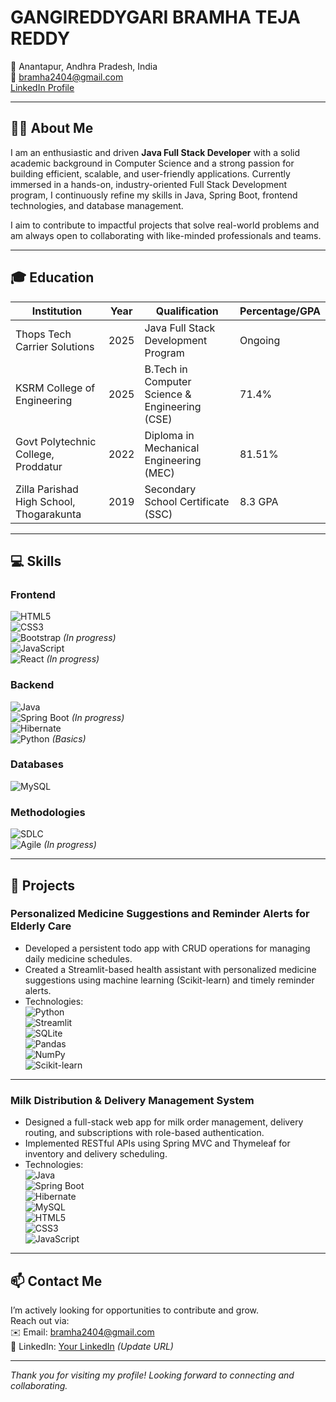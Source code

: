 # GANGIREDDYGARI BRAMHA TEJA REDDY



📍 Anantapur, Andhra Pradesh, India  
📧 [bramha2404@gmail.com](mailto:bramha2404@gmail.com)  
[LinkedIn Profile](https://www.linkedin.com/in/your-linkedin) <!-- Replace with your actual URL -->

---

## 👨‍🎓 About Me

I am an enthusiastic and driven **Java Full Stack Developer** with a solid academic background in Computer Science and a strong passion for building efficient, scalable, and user-friendly applications. Currently immersed in a hands-on, industry-oriented Full Stack Development program, I continuously refine my skills in Java, Spring Boot, frontend technologies, and database management.

I aim to contribute to impactful projects that solve real-world problems and am always open to collaborating with like-minded professionals and teams.

---



## 🎓 Education

| Institution                      | Year | Qualification                         | Percentage/GPA |
|---------------------------------|------|-------------------------------------|----------------|
| Thops Tech Carrier Solutions     | 2025 | Java Full Stack Development Program | Ongoing        |
| KSRM College of Engineering      | 2025 | B.Tech in Computer Science & Engineering (CSE) | 71.4%          |
| Govt Polytechnic College, Proddatur | 2022 | Diploma in Mechanical Engineering (MEC) | 81.51%         |
| Zilla Parishad High School, Thogarakunta | 2019 | Secondary School Certificate (SSC) | 8.3 GPA        |

---

## 💻 Skills

### Frontend
![HTML5](https://img.shields.io/badge/HTML5-E34F26?style=for-the-badge&logo=html5&logoColor=white)  
![CSS3](https://img.shields.io/badge/CSS3-1572B6?style=for-the-badge&logo=css3&logoColor=white)  
![Bootstrap](https://img.shields.io/badge/Bootstrap-563D7C?style=for-the-badge&logo=bootstrap&logoColor=white) *(In progress)*  
![JavaScript](https://img.shields.io/badge/JavaScript-F7DF1E?style=for-the-badge&logo=javascript&logoColor=black)  
![React](https://img.shields.io/badge/React-20232A?style=for-the-badge&logo=react&logoColor=61DAFB) *(In progress)*  

### Backend
![Java](https://img.shields.io/badge/Java-ED8B00?style=for-the-badge&logo=java&logoColor=white)  
![Spring Boot](https://img.shields.io/badge/Spring_Boot-6DB33F?style=for-the-badge&logo=springboot&logoColor=white) *(In progress)*  
![Hibernate](https://img.shields.io/badge/Hibernate-59666C?style=for-the-badge&logo=hibernate&logoColor=white)  
![Python](https://img.shields.io/badge/Python-3776AB?style=for-the-badge&logo=python&logoColor=white) *(Basics)*  

### Databases
![MySQL](https://img.shields.io/badge/MySQL-4479A1?style=for-the-badge&logo=mysql&logoColor=white)  

### Methodologies  
![SDLC](https://img.shields.io/badge/SDLC-0A0A0A?style=for-the-badge&logo=softwaretesting)  
![Agile](https://img.shields.io/badge/Agile-FF4400?style=for-the-badge) *(In progress)*

---

## 🚀 Projects

### Personalized Medicine Suggestions and Reminder Alerts for Elderly Care  
- Developed a persistent todo app with CRUD operations for managing daily medicine schedules.  
- Created a Streamlit-based health assistant with personalized medicine suggestions using machine learning (Scikit-learn) and timely reminder alerts.  
- Technologies:  
![Python](https://img.shields.io/badge/Python-3776AB?style=for-the-badge&logo=python&logoColor=white)  
![Streamlit](https://img.shields.io/badge/Streamlit-FF4B4B?style=for-the-badge)  
![SQLite](https://img.shields.io/badge/SQLite-003B57?style=for-the-badge)  
![Pandas](https://img.shields.io/badge/Pandas-150458?style=for-the-badge)  
![NumPy](https://img.shields.io/badge/NumPy-013243?style=for-the-badge)  
![Scikit-learn](https://img.shields.io/badge/Scikit--learn-F7931E?style=for-the-badge)  

---

### Milk Distribution & Delivery Management System  
- Designed a full-stack web app for milk order management, delivery routing, and subscriptions with role-based authentication.  
- Implemented RESTful APIs using Spring MVC and Thymeleaf for inventory and delivery scheduling.  
- Technologies:  
![Java](https://img.shields.io/badge/Java-ED8B00?style=for-the-badge&logo=java&logoColor=white)  
![Spring Boot](https://img.shields.io/badge/Spring_Boot-6DB33F?style=for-the-badge&logo=springboot&logoColor=white)  
![Hibernate](https://img.shields.io/badge/Hibernate-59666C?style=for-the-badge&logo=hibernate&logoColor=white)  
![MySQL](https://img.shields.io/badge/MySQL-4479A1?style=for-the-badge&logo=mysql&logoColor=white)  
![HTML5](https://img.shields.io/badge/HTML5-E34F26?style=for-the-badge&logo=html5&logoColor=white)  
![CSS3](https://img.shields.io/badge/CSS3-1572B6?style=for-the-badge&logo=css3&logoColor=white)  
![JavaScript](https://img.shields.io/badge/JavaScript-F7DF1E?style=for-the-badge&logo=javascript&logoColor=black)  

---

## 📫 Contact Me

I’m actively looking for opportunities to contribute and grow.  
Reach out via:  
✉️ Email: [bramha2404@gmail.com](mailto:bramha2404@gmail.com)  
🔗 LinkedIn: [Your LinkedIn](https://www.linkedin.com/in/your-linkedin) *(Update URL)*

---

*Thank you for visiting my profile! Looking forward to connecting and collaborating.*

